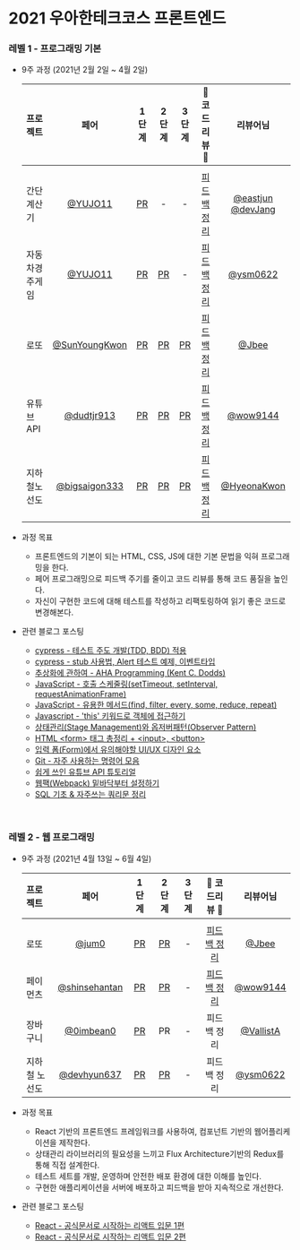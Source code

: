 # 2021 우아한테크코스 프론트엔드

### 레벨 1 - 프로그래밍 기본
- 9주 과정 (2021년 2월 2일  ~ 4월 2일)

  |   프로젝트    |  페어  |  1 단계   |  2 단계  |  3 단계  |   🌟  코드리뷰 🌟   |    리뷰어님    |
  | :---------- | :------: | :------: | :-----: | :---: | :--------------: | :---------: |
  |||||||
  | 간단 계산기   | [@YUJO11](https://github.com/YUJO11) |  [PR](https://github.com/woowacourse/javascript-calculator/pull/6) | - | - | [피드백 정리](https://365kim.tistory.com/75) | [@eastjun](https://github.com/eastjun) [@devJang](https://github.com/devJang) |
  | 자동차경주게임 | [@YUJO11](https://github.com/YUJO11) | [PR](https://github.com/woowacourse/javascript-racingcar/pull/6) | [PR](https://github.com/woowacourse/javascript-racingcar/pull/31) | - | [피드백 정리](https://365kim.tistory.com/82) | [@ysm0622](https://github.com/ysm0622) | 
  | 로또         |[@SunYoungKwon](https://github.com/SunYoungKwon) | [PR](https://github.com/woowacourse/javascript-lotto/pull/33) | [PR](https://github.com/woowacourse/javascript-lotto/pull/7) | [PR](https://github.com/woowacourse/javascript-lotto/pull/62) | [피드백 정리](https://365kim.tistory.com/84) | [@Jbee](https://github.com/JaeYeopHan) |
  | 유튜브API     | [@dudtjr913](https://github.com/dudtjr913) | [PR](https://github.com/woowacourse/javascript-youtube-classroom/pull/11) | [PR](https://github.com/woowacourse/javascript-youtube-classroom/pull/46) | [PR](https://github.com/woowacourse/javascript-youtube-classroom/pull/64) | [피드백 정리](https://365kim.tistory.com/96) | [@wow9144](https://github.com/wow9144)  |
  | 지하철노선도   | [@bigsaigon333](https://github.com/bigsaigon333) | [PR](https://github.com/woowacourse/javascript-subway/pull/12) | [PR](https://github.com/woowacourse/javascript-subway/pull/59) | [PR](https://github.com/woowacourse/javascript-subway/pull/59) | [피드백 정리](https://365kim.tistory.com/103) | [@HyeonaKwon](https://github.com/HyeonaKwon) |

- 과정 목표
  - 프론트엔드의 기본이 되는 HTML, CSS, JS에 대한 기본 문법을 익혀 프로그래밍을 한다.
  - 페어 프로그래밍으로 피드백 주기를 줄이고 코드 리뷰를 통해 코드 품질을 높인다.
  - 자신이 구현한 코드에 대해 테스트를 작성하고 리팩토링하여 읽기 좋은 코드로 변경해본다.

- 관련 블로그 포스팅
  - [cypress - 테스트 주도 개발(TDD, BDD) 적용](https://365kim.tistory.com/70)
  - [cypress - stub 사용법, Alert 테스트 예제, 이벤트타입](https://365kim.tistory.com/74)
  - [추상화에 관하여 - AHA Programming (Kent C. Dodds)](https://365kim.tistory.com/77)
  - [JavaScript - 호출 스케줄링(setTimeout, setInterval, requestAnimationFrame)](https://365kim.tistory.com/72)
  - [JavaScript - 유용한 메서드(find, filter, every, some, reduce, repeat)](https://365kim.tistory.com/76)
  - [Javascript - 'this' 키워드로 객체에 접근하기](https://365kim.tistory.com/81)
  - [상태관리(Stage Management)와 옵저버패턴(Observer Pattern)](https://365kim.tistory.com/89)
  - [HTML \<form\> 태그 총정리 + \<input\>, \<button\>](https://365kim.tistory.com/64)
  - [입력 폼(Form)에서 유의해야할 UI/UX 디자인 요소](https://365kim.tistory.com/91?category=456013)
  - [Git - 자주 사용하는 명령어 모음](https://365kim.tistory.com/78)
  - [쉽게 쓰인 유튜브 API 튜토리얼](https://365kim.tistory.com/93)
  - [웹팩(Webpack) 밑바닥부터 설정하기](https://365kim.tistory.com/35)
  - [SQL 기초 & 자주쓰는 쿼리문 정리](https://365kim.tistory.com/102)
  
<br/>

### 레벨 2 - 웹 프로그래밍
- 9주 과정 (2021년 4월 13일  ~ 6월 4일)

  |   프로젝트    |  페어  |  1 단계   |  2 단계  |  3 단계  |   🌟  코드리뷰 🌟   |    리뷰어님    |
  | :---------- | :------: | :------: | :-----: | :---: | :--------------: | :---------: |
  |||||||
  | 로또 | [@jum0](https://github.com/jum0) | [PR](https://github.com/woowacourse/react-lotto/pull/8) | [PR](https://github.com/woowacourse/react-lotto/pull/58) | - | [피드백 정리](https://365kim.tistory.com/115) | [@Jbee](https://github.com/JaeYeopHan) |
  | 페이먼츠 | [@shinsehantan](https://github.com/shinsehantan) | [PR](https://github.com/woowacourse/react-payments/pull/15) | [PR](https://github.com/woowacourse/react-payments/pull/49) | - | [피드백 정리](https://365kim.tistory.com/121) | [@wow9144](https://github.com/wow9144) | 
  | 장바구니 | [@0imbean0](https://github.com/0imbean0) | [PR](https://github.com/woowacourse/react-shopping-cart/pull/5) | PR | - | 피드백 정리 | [@VallistA](https://github.com/Vallista) | 
  | 지하철 노선도 | [@devhyun637](https://github.com/devhyun637) | [PR](https://github.com/woowacourse/react-subway-map/pull/20) | [PR](https://github.com/woowacourse/react-subway-map/pull/38) | - | 피드백 정리 | [@ysm0622](https://github.com/ysm0622) | 

- 과정 목표
  - React 기반의 프론트엔드 프레임워크를 사용하여, 컴포넌트 기반의 웹어플리케이션을 제작한다.
  - 상태관리 라이브러리의 필요성을 느끼고 Flux Architecture기반의 Redux를 통해 직접 설계한다.
  - 테스트 세트를 개발, 운영하며 안전한 배포 환경에 대한 이해를 높인다.
  - 구현한 애플리케이션을 서버에 배포하고 피드백을 받아 지속적으로 개선한다.

- 관련 블로그 포스팅
  - [React - 공식문서로 시작하는 리액트 입문 1편](https://365kim.tistory.com/109)
  - [React - 공식문서로 시작하는 리액트 입문 2편](https://365kim.tistory.com/111)
  
<br/>
